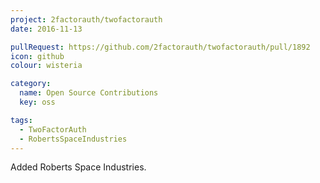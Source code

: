 ```yaml
---
project: 2factorauth/twofactorauth
date: 2016-11-13

pullRequest: https://github.com/2factorauth/twofactorauth/pull/1892
icon: github
colour: wisteria

category:
  name: Open Source Contributions
  key: oss

tags:
  - TwoFactorAuth
  - RobertsSpaceIndustries
---
```

Added Roberts Space Industries.
